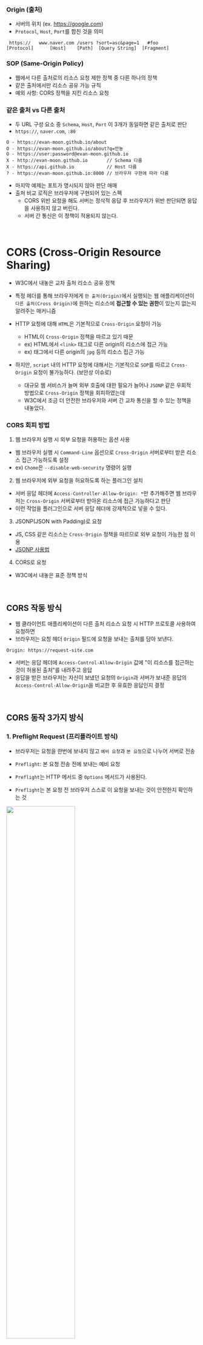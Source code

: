 ### Origin (출처)
- 서버의 위치 (ex. https://google.com)
- `Protocol`, `Host`, `Port`를 합친 것을 의미
```
 https://   www.naver.com /users ?sort=asc&page=1   #foo
[Protocol]      [Host]    [Path]  [Query String]  [Fragment]
```


### SOP (Same-Origin Policy)
- 웹에서 다른 출처로의 리소스 요청 제한 정책 중 다른 하나의 정책
- 같은 출처에서만 리소스 공유 가능 규칙
- 예외 사항: CORS 정책을 지킨 리소스 요청


### 같은 출처 vs 다른 출처
- 두 URL 구성 요소 중 `Schema`, `Host`, `Port` 이 3개가 동일하면 같은 출처로 판단
- `https://`, `naver.com`, `:80`
```
O - https://evan-moon.github.io/about
O - https://evan-moon.github.io/about?q=안뇽
O - https://user:password@evan-moon.github.io
X - http://evan-moon.github.io       // Schema 다름
X - https://api.github.io            // Host 다름
? - https://evan-moon.github.io:8000 // 브라우저 구현에 따라 다름
```
- 마지막 예제는 포트가 명시되지 않아 판단 애매
- 출처 비교 로직은 브라우저에 구현되어 있는 스펙
  - CORS 위반 요청을 해도 서버는 정삭적 응답 후 브라우저가 위반 판단되면 응답을 사용하지 않고 버린다.
  - 서버 간 통신은 이 정책이 적용되지 않는다.

<br>

# CORS (Cross-Origin Resource Sharing)
- W3C에서 내놓은 교차 출처 리소스 공유 정책
- 특정 헤더를 통해 브라우저에게 `한 출처(Origin)`에서 실행되는 웹 애플리케이션이 `다른 출처(Cross Origin)`에 원하는 리소스에 **접근할 수 있는 권한**이 있는지 없는지 알려주는 매커니즘

- HTTP 요청에 대해 `HTML`은 기본적으로 `Cross-Origin` 요청이 가능
  - HTML이 `Cross-Origin` 정책을 따르고 있기 때문
  - ex) HTML에서 `<link>` 태그로 다른 origin의 리소스에 접근 가능
  - ex) 태그에서 다른 origin의 `jpg` 등의 리소스 접근 가능

- 하지만, `script` 내의 HTTP 요청에 대해서는 기본적으로 `SOP`를 따르고 `Cross-Origin` 요청이 불가능하다. (보안상 이슈로)
  - 대규모 웹 서비스가 늘며 외부 호출에 대한 필요가 늘어나 `JSONP` 같은 우회적 방법으로 `Cross-Origin` 정책을 회피하였는데
  - W3C에서 조금 더 안전한 브라우저와 서버 간 교차 통신을 할 수 있는 정책을 내놓았다.

### CORS 회피 방법
1. 웹 브라우저 실행 시 외부 요청을 허용하는 옵션 사용
  - 웹 브라우저 실행 시 `Command-Line` 옵션으로 `Cross-Origin` 서버로부터 받은 리소스 접근 가능하도록 설정
  - ex) `Chome`은 `--disable-web-security` 명령어 실행

2. 웹 브라우저에 외부 요청을 허요하도록 하는 플러그인 설치
  - 서버 응답 헤더에 `Access-Controller-Allow-Origin: *`만 추가해주면 웹 브라우저는 `Cross-Origin` 서버로부터 받아온 리소스에 접근 가능하다고 판단
  - 이런 작업을 플러그인으로 서버 응답 헤더에 강제적으로 넣을 수 있다.

3. JSONP(JSON with Padding)로 요청
  - JS, CSS 같은 리소스는 `Cross-Origin` 정책을 따르므로 외부 요청이 가능한 점 이용
  - [JSONP 사용법](https://kingbbode.tistory.com/26)

4. CORS로 요청
  - W3C에서 내놓은 표준 정책 방식

<br>

## CORS 작동 방식
- 웹 클라이언트 애플리케이션이 다른 출처 리소스 요청 시 HTTP 프로토콜 사용하여 요청하면
- 브라우저는 요청 헤더 `Origin` 필드에 요청을 보내는 출처를 담아 보낸다.
```
Origin: https://request-site.com
```
- 서버는 응답 헤더에 `Access-Control-Allow-Origin` 값에 "이 리소스를 접근하는 것이 허용된 출처"를 내려주고 응답
- 응답을 받은 브라우저는 자신이 보냈던 요청의 `Origin`과 서버가 보내준 응답의 `Access-Control-Allow-Origin`을 비교한 후 유효한 응답인지 결정

<br>

## CORS 동작 3가지 방식
### 1. Preflight Request (프리플라이트 방식)
- 브라우저는 요청을 한번에 보내지 않고 `예비 요청`과 `본 요청`으로 나누어 서버로 전송
- `Preflight`: 본 요청 전송 전에 보내는 예비 요청

- `Preflight`는 HTTP 메서드 중 `Options` 메서드가 사용된다.
- `Preflight`는 본 요청 전 브라우저 스스로 이 요청을 보내는 것이 안전한지 확인하는 것 

<img src="https://github.com/in3166/TIL/blob/main/etc/img/cors0.png" width="60%"/>
<br>

- 예비 요청의 응답으로 `Access-Control-Allow-Origin`, 어떤 것들을 허용하고 금지하는 지에 대한 정보를 담은 응답 헤더를 받음
- 브라우저는 `예비 요청`과 응답에 담아준 `허용 정책`을 비교 후, 요청을 보내는 것이 안전하다고 판단하면 다시 `본 요청` 전송
- 이후 서버가 이 본 요청에 대한 응답을 하면 브라우저는 최종적으로 응답 데이터를 자바스크립트에 넘겨준다.

<예제>
- 요청: 사이트의 RSS 파일 요청
```js
const headers = new Headers({
  'Content-Type': 'text/xml',
});
fetch('https://evanmoon.tistory.com/rss', { headers });
```

- `예비 요청`을 보냄: 브라우저가 본 요청을 보내기 전에 `OPTIONS` 메소드를 사용
  - `Origin` 정보 외에 본 요청에서 보낼 다른 정보도 포함
  - `Access-Control-Request-Headers: content-type` - 브라우저가 본 요청에서 `content-type`헤더를 사용할 것을 알림
  - `Access-Control-Request-Method`: GET` - 본 요청에서 `GET` 메서드를 사용할 것을 알림
```http
OPTIONS https://evanmoon.tistory.com/rss

Accept: */*
Accept-Encoding: gzip, deflate, br
Accept-Language: en-US,en;q=0.9,ko;q=0.8,ja;q=0.7,la;q=0.6
Access-Control-Request-Headers: content-type
Access-Control-Request-Method: GET
Connection: keep-alive
Host: evanmoon.tistory.com
Origin: https://evan-moon.github.io
Referer: https://evan-moon.github.io/2020/05/21/about-cors/
Sec-Fetch-Dest: empty
Sec-Fetch-Mode: cors
Sec-Fetch-Site: cross-site
```

- 예비 요청에 대한 응답
  - `Access-Control-Allow-Origin: https://evanmoon.tistory.com`: 서버가 리소스 접근 가능한 출처를 알림
  - 위에서 요청 보낸 출처가 위의 출처와 다르므로 에러 발생될 것
  - 예비 요청에 대한 응답은 `200`으로 정상적, 하지만 출처가 다름
  - 반대로, 예비 요청에 대한 응답이 에러가 발생해도 위의 `Access-Control-Allow-Origin` 값이 제대로 있으면 `CORS` 정책 위반이 아니다.
```http
OPTIONS https://evanmoon.tistory.com/rss 200 OK

Access-Control-Allow-Origin: https://evanmoon.tistory.com
Content-Encoding: gzip
Content-Length: 699
Content-Type: text/xml; charset=utf-8
Date: Sun, 24 May 2020 11:52:33 GMT
P3P: CP='ALL DSP COR MON LAW OUR LEG DEL'
Server: Apache
Vary: Accept-Encoding
X-UA-Compatible: IE=Edge
```
<br><br>

### 2. Simple Request
- 예비 요청없이 본 요청을 보낸 후 서버의 응답 헤더에 `Access-Control-Allow-Origin` 값을 보내면 브라우저가 `CORS` 정책 위반 여부 
<img src="https://github.com/in3166/TIL/blob/main/etc/img/cors1.png" width="60%"/>

- 특정 조건 필요
  - 요청 메서드: `GET`, `HEAD`, `POST` 중 하나
  - `Accept`, `Accept-Language`, `Content-Language`, `Content-Type`, `DPR`, `Downlink`, `Save-Data`, `Viewport-Width`, `Width`를 제외한 헤더를 사용 금지
  - `Content-Type`를 사용하는 경우에는 `application/x-www-form-urlencoded`, `multipart/form-data`, `text/plain`만 허용

<예제>
- 요청
```JS
const xhr = new XMLHttpRequest(); 
const url = 'https://bar.other/resources/public-data/'; 
xhr.open('GET', url); 
xhr.onreadystatechange = someHandler; xhr.send();
```

- 브라우저는 위 요청이 `Cross-Origin` 요청 판단 후 요청에 `Origin: -` 헤더를 추가하여 외부 서버로 요청
```http
# 요청 헤더 GET /resources/public-data/ HTTP/1.1 
Host: bar.other 
User-Agent: Mozilla/5.0 (Macintosh; Intel Mac OS X 10.14; rv:71.0) Gecko/20100101 Firefox/71.0 
Accept: text/html,application/xhtml+xml,application/xml;q=0.9,*/*;q=0.8 
Accept-Language: en-us,en;q=0.5 Accept-Encoding: gzip,deflate 
Connection: keep-alive Origin: https://foo.example
```

- 서버는 `Origin` 헤더를 확인하여 값이 허용되었는지 판단
  - `Access-Control-Allow-Origin: [서버에서 설정(허용)한 값]"` 을 응답 헤더에 추가하여 클라이언트로 응답
```http
# 응답 헤더 HTTP/1.1 200 OK 
Date: Mon, 01 Dec 2008 00:23:53 GMT 
Server: Apache/2 
Access-Control-Allow-Origin: * 
Keep-Alive: timeout=2, max=100 
Connection: Keep-Alive 
Transfer-Encoding: chunked
Content-Type: application/xml 
[...Payload...]
```

- 이후, 브라우저는 받은 응답의 `Access-Control-Allow-Origin` 헤더 값을 찾아 허용 여부 판단 후 허용되었으면 리소스 접근을 허락하고 그렇지 않으면 에러를 던진다.


<br><br>

### 3. Credentialed Request
- 인증된 요청을 사용하는 방법으로 다른 출처 간 통신에 보안을 더 강화한 방법
- 브라우저가 제공하는 비동기 리소스 요청 API인 `XMLHttpRequest`, `fetch`는 별도의 `credentials` 옵션 없이는 브라우저의 쿠키 정보나 인증 관련 헤더를 요청에 담지 않는다.
  - `credentials` 옵션 값

  | 옵션 값 | 설명 |
  ----------|-------
  smae-origin | 같은 출처 간 요청에만 인증 정보 담기 가능
  include | 모든 요청에 인증 정보 담기 가능
  omit | 모든 요청에 인증 정보 담기 불가능
  
- `same-origin` / `include` 옵션을 사용하여 리소스 요청을 보내면  `Access-Control-Allow-Origin` 확인 외에 검사 조건을 추가한다.
<br>

<예제>
- `Access-Control-Allow-Origin: *`(모든 요청 허용) 설정된 페이지에 `credentials` 옵션을 주어 요청
  - `include`: 동일 출처 여부와 상관없이 무조건 요청에 인증 정보가 포함되도록 설정, 쿠키 정보가 요청에 담김
```js
fetch('https://all-access-allow/feed.xml', {
  credentials: 'include',
});
```

- 에러 발생
  - 인증 모드가 `include`일 경우, `Access-Control-Allow-Origin:*` 헤더에 사용하면 안된다. 
  - 명시적 URL 사용해야 한다.
  - 응답 헤더에는 반드시 `Access-Control-Allow-Credentials: true` 존재해야 한다.
```
CORS policy: The value of the ‘Access-Control-Allow-Origin’ header in the response must not be the wildcard ’*’ when the request’s credentials mode is ‘include’.
```
<br><br>

## CORS 해결 방법
### Access-Control-Allow-Origin 세팅
- `Access-Control-Allow-Origin` 헤더에 알맞는 값 설정하기
- `*`를 설정하면 모든 출처에서 오는 요청을 받는다는 의미로 보안상 이슈 발생
- 명확한 출처를 명시
- 웬만한 백엔드 프레임워크에서 CORS 설정 미들웨어 라이브러리 제공

### Webpack Dev Server로 리버스 프록싱
- 로컬환경에서 프론트엔드 애플리케이션 개발하는 경우 대부분 `Webpack`과 `webpack-dev-server`를 사용하여 자신의 머신에 개발 환경을 구축
- 이 라이브러리가 제공하는 프록시 기능으로 `CORS` 정책 우회 가능
```JS
module.exports = {
  devServer: {
    proxy: {
      '/api': {
        target: 'https://api.evan.com',
        changeOrigin: true,
        pathRewrite: { '^/api': '' },
      },
    }
  }
}
```
- 로컬에서 `/api`로 시작하는 URL 요청에 대해 브라우저는 `localhost:8000/api`로 요청을 보낸 것으로 알지만, 웹팩이 `https://api.evan.com`으로 요청을 프록싱
- 마치 `CORS` 정책을 지킨 것처럼 브라우저를 속여 원하는 서버와 자유롭게 통신할 수 있다.

- `webpack-dev-middleware`와 `Node` 서버의 조합으로 개발 환경을 직접 구축했다면 `http-proxy-middleware` 라이브러리를 사용하여 프록시 설정 가능
  - 실제 프로덕션 환경에서도 클라이언트 어플리케이션의 소스를 서빙하는 출처와 API 서버의 출처가 같은 경우에 사용하는 것이 좋다. 

<br><br><br>
<출처>
- https://evan-moon.github.io/2020/05/21/about-cors/#cors%EB%8A%94-%EC%96%B4%EB%96%BB%EA%B2%8C-%EB%8F%99%EC%9E%91%ED%95%98%EB%82%98%EC%9A%94
- https://vvshinevv.tistory.com/60

